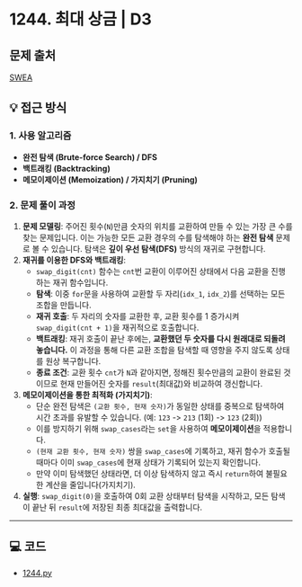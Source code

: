 # 1244. 최대 상금 | D3

## 문제 출처
[SWEA](https://swexpertacademy.com/main/code/problem/problemDetail.do?contestProbId=AV15Khn6AN0CFAYD&categoryId=AV15Khn6AN0CFAYD&categoryType=CODE&problemTitle=1244&orderBy=FIRST_REG_DATETIME&selectCodeLang=ALL&select-1=&pageSize=10&pageIndex=1)

## 💡 접근 방식

### 1. 사용 알고리즘
* **완전 탐색 (Brute-force Search) / DFS**
* **백트래킹 (Backtracking)**
* **메모이제이션 (Memoization) / 가지치기 (Pruning)**

### 2. 문제 풀이 과정
1.  **문제 모델링**: 주어진 횟수(`N`)만큼 숫자의 위치를 교환하여 만들 수 있는 가장 큰 수를 찾는 문제입니다. 이는 가능한 모든 교환 경우의 수를 탐색해야 하는 **완전 탐색** 문제로 볼 수 있습니다. 탐색은 **깊이 우선 탐색(DFS)** 방식의 재귀로 구현합니다.
2.  **재귀를 이용한 DFS와 백트래킹**:
    * `swap_digit(cnt)` 함수는 `cnt`번 교환이 이루어진 상태에서 다음 교환을 진행하는 재귀 함수입니다.
    * **탐색**: 이중 `for`문을 사용하여 교환할 두 자리(`idx_1`, `idx_2`)를 선택하는 모든 조합을 만듭니다.
    * **재귀 호출**: 두 자리의 숫자를 교환한 후, 교환 횟수를 1 증가시켜 `swap_digit(cnt + 1)`을 재귀적으로 호출합니다.
    * **백트래킹**: 재귀 호출이 끝난 후에는, **교환했던 두 숫자를 다시 원래대로 되돌려 놓습니다.** 이 과정을 통해 다른 교환 조합을 탐색할 때 영향을 주지 않도록 상태를 원상 복구합니다.
    * **종료 조건**: 교환 횟수 `cnt`가 `N`과 같아지면, 정해진 횟수만큼의 교환이 완료된 것이므로 현재 만들어진 숫자를 `result`(최대값)와 비교하여 갱신합니다.
3.  **메모이제이션을 통한 최적화 (가지치기)**:
    * 단순 완전 탐색은 `(교환 횟수, 현재 숫자)`가 동일한 상태를 중복으로 탐색하여 시간 초과를 유발할 수 있습니다. (예: `123` -> `213` (1회) -> `123` (2회))
    * 이를 방지하기 위해 `swap_cases`라는 `set`을 사용하여 **메모이제이션**을 적용합니다.
    * `(현재 교환 횟수, 현재 숫자)` 쌍을 `swap_cases`에 기록하고, 재귀 함수가 호출될 때마다 이미 `swap_cases`에 현재 상태가 기록되어 있는지 확인합니다.
    * 만약 이미 탐색했던 상태라면, 더 이상 탐색하지 않고 즉시 `return`하여 불필요한 계산을 줄입니다(가지치기).
4.  **실행**: `swap_digit(0)`을 호출하여 0회 교환 상태부터 탐색을 시작하고, 모든 탐색이 끝난 뒤 `result`에 저장된 최종 최대값을 출력합니다.

---

## 💻 코드
* [1244.py](1244.py)